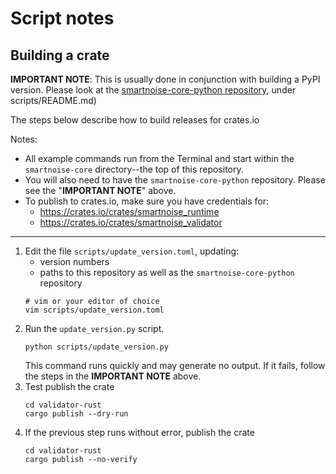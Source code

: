 # Script notes

## Building a crate

**IMPORTANT NOTE**: This is usually done in conjunction with building a PyPI version. Please look at the [smartnoise-core-python repository](https://github.com/opendp/smartnoise-core-python), under scripts/README.md)

The steps below describe how to build releases for crates.io


Notes:
  - All example commands run from the Terminal and start within the `smartnoise-core` directory--the top of this repository.
  - You will also need to have the `smartnoise-core-python` repository. Please see the "**IMPORTANT NOTE**" above.
  - To publish to crates.io, make sure you have credentials for:
      - https://crates.io/crates/smartnoise_runtime
      - https://crates.io/crates/smartnoise_validator

---

1. Edit the file `scripts/update_version.toml`, updating:
    - version numbers
    - paths to this repository as well as the `smartnoise-core-python` repository
    ```
    # vim or your editor of choice
    vim scripts/update_version.toml
    ```
1. Run the `update_version.py` script.
    ```
    python scripts/update_version.py
    ```
    This command runs quickly and may generate no output. If it fails, follow the steps in the **IMPORTANT NOTE** above.
1. Test publish the crate
    ```
    cd validator-rust
    cargo publish --dry-run
    ```
1. If the previous step runs without error, publish the crate
    ```
    cd validator-rust
    cargo publish --no-verify
    ```
